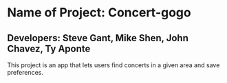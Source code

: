 # Name of Project: Concert-gogo

## Developers: Steve Gant, Mike Shen, John Chavez, Ty Aponte

This project is an app that lets users find concerts in a given area and save preferences.